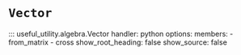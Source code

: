 # `Vector`

::: useful_utility.algebra.Vector
    handler: python
    options:
      members:
        - from_matrix
        - cross
      show_root_heading: false
      show_source: false